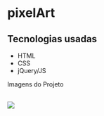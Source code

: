 # pixelArt

<h2>Tecnologias usadas</h2>

<ul>
    <li>HTML</li>
    <li>CSS</li>
    <li>jQuery/JS</li>
</ul>

<p>Imagens do Projeto</p>
<br>
<div><img src="https://user-images.githubusercontent.com/64391583/95399211-0d125800-08de-11eb-9262-49abb5910d93.jpeg"></div>


